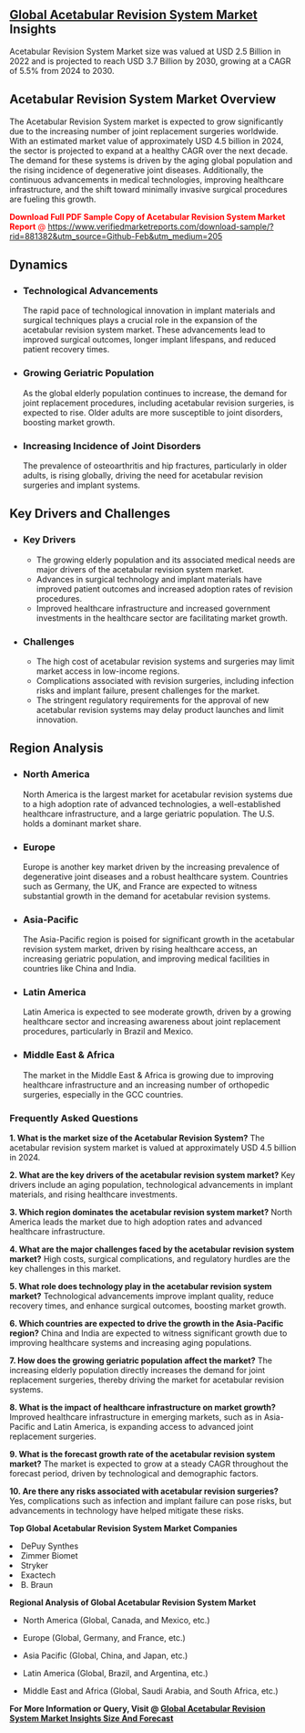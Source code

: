 <h2><a href="https://www.verifiedmarketreports.com/download-sample/?rid=881382&amp;utm_source=Github&amp;utm_medium=205" target="_blank">Global Acetabular Revision System Market</a> Insights</h2><p>Acetabular Revision System Market size was valued at USD 2.5 Billion in 2022 and is projected to reach USD 3.7 Billion by 2030, growing at a CAGR of 5.5% from 2024 to 2030.</p><p> <h2>Acetabular Revision System Market Overview</h2> <p>The Acetabular Revision System market is expected to grow significantly due to the increasing number of joint replacement surgeries worldwide. With an estimated market value of approximately USD 4.5 billion in 2024, the sector is projected to expand at a healthy CAGR over the next decade. The demand for these systems is driven by the aging global population and the rising incidence of degenerative joint diseases. Additionally, the continuous advancements in medical technologies, improving healthcare infrastructure, and the shift toward minimally invasive surgical procedures are fueling this growth.</p> <p><p><span class=""><span style="color: #ff0000;"><strong>Download Full PDF Sample Copy of Acetabular Revision System Market Report</strong> @ </span><a href="https://www.verifiedmarketreports.com/download-sample/?rid=881382&amp;utm_source=Github-Feb&amp;utm_medium=205" target="_blank">https://www.verifiedmarketreports.com/download-sample/?rid=881382&amp;utm_source=Github-Feb&amp;utm_medium=205</a></span></p></p> <h2>Dynamics</h2> <ul> <li><h3>Technological Advancements</h3> The rapid pace of technological innovation in implant materials and surgical techniques plays a crucial role in the expansion of the acetabular revision system market. These advancements lead to improved surgical outcomes, longer implant lifespans, and reduced patient recovery times.</li> <li><h3>Growing Geriatric Population</h3> As the global elderly population continues to increase, the demand for joint replacement procedures, including acetabular revision surgeries, is expected to rise. Older adults are more susceptible to joint disorders, boosting market growth.</li> <li><h3>Increasing Incidence of Joint Disorders</h3> The prevalence of osteoarthritis and hip fractures, particularly in older adults, is rising globally, driving the need for acetabular revision surgeries and implant systems.</li> </ul> <h2>Key Drivers and Challenges</h2> <ul> <li><h3>Key Drivers</h3> <ul> <li>The growing elderly population and its associated medical needs are major drivers of the acetabular revision system market.</li> <li>Advances in surgical technology and implant materials have improved patient outcomes and increased adoption rates of revision procedures.</li> <li>Improved healthcare infrastructure and increased government investments in the healthcare sector are facilitating market growth.</li> </ul> </li> <li><h3>Challenges</h3> <ul> <li>The high cost of acetabular revision systems and surgeries may limit market access in low-income regions.</li> <li>Complications associated with revision surgeries, including infection risks and implant failure, present challenges for the market.</li> <li>The stringent regulatory requirements for the approval of new acetabular revision systems may delay product launches and limit innovation.</li> </ul> </li> </ul> <h2>Region Analysis</h2> <ul> <li><h3>North America</h3> North America is the largest market for acetabular revision systems due to a high adoption rate of advanced technologies, a well-established healthcare infrastructure, and a large geriatric population. The U.S. holds a dominant market share.</li> <li><h3>Europe</h3> Europe is another key market driven by the increasing prevalence of degenerative joint diseases and a robust healthcare system. Countries such as Germany, the UK, and France are expected to witness substantial growth in the demand for acetabular revision systems.</li> <li><h3>Asia-Pacific</h3> The Asia-Pacific region is poised for significant growth in the acetabular revision system market, driven by rising healthcare access, an increasing geriatric population, and improving medical facilities in countries like China and India.</li> <li><h3>Latin America</h3> Latin America is expected to see moderate growth, driven by a growing healthcare sector and increasing awareness about joint replacement procedures, particularly in Brazil and Mexico.</li> <li><h3>Middle East & Africa</h3> The market in the Middle East & Africa is growing due to improving healthcare infrastructure and an increasing number of orthopedic surgeries, especially in the GCC countries.</li> </ul> <h3>Frequently Asked Questions</h3> <p><b>1. What is the market size of the Acetabular Revision System?</b> The acetabular revision system market is valued at approximately USD 4.5 billion in 2024.</p> <p><b>2. What are the key drivers of the acetabular revision system market?</b> Key drivers include an aging population, technological advancements in implant materials, and rising healthcare investments.</p> <p><b>3. Which region dominates the acetabular revision system market?</b> North America leads the market due to high adoption rates and advanced healthcare infrastructure.</p> <p><b>4. What are the major challenges faced by the acetabular revision system market?</b> High costs, surgical complications, and regulatory hurdles are the key challenges in this market.</p> <p><b>5. What role does technology play in the acetabular revision system market?</b> Technological advancements improve implant quality, reduce recovery times, and enhance surgical outcomes, boosting market growth.</p> <p><b>6. Which countries are expected to drive the growth in the Asia-Pacific region?</b> China and India are expected to witness significant growth due to improving healthcare systems and increasing aging populations.</p> <p><b>7. How does the growing geriatric population affect the market?</b> The increasing elderly population directly increases the demand for joint replacement surgeries, thereby driving the market for acetabular revision systems.</p> <p><b>8. What is the impact of healthcare infrastructure on market growth?</b> Improved healthcare infrastructure in emerging markets, such as in Asia-Pacific and Latin America, is expanding access to advanced joint replacement surgeries.</p> <p><b>9. What is the forecast growth rate of the acetabular revision system market?</b> The market is expected to grow at a steady CAGR throughout the forecast period, driven by technological and demographic factors.</p> <p><b>10. Are there any risks associated with acetabular revision surgeries?</b> Yes, complications such as infection and implant failure can pose risks, but advancements in technology have helped mitigate these risks.</p> </p><p><strong>Top Global Acetabular Revision System Market Companies</strong></p><div data-test-id=""><p><li>DePuy Synthes</li><li> Zimmer Biomet</li><li> Stryker</li><li> Exactech</li><li> B. Braun</li></p><div><strong>Regional Analysis of&nbsp;Global Acetabular Revision System Market</strong></div><ul><li dir="ltr"><p dir="ltr">North America&nbsp;(Global, Canada, and Mexico, etc.)</p></li><li dir="ltr"><p dir="ltr">Europe (Global, Germany, and France, etc.)</p></li><li dir="ltr"><p dir="ltr">Asia Pacific&nbsp;(Global, China, and Japan, etc.)</p></li><li dir="ltr"><p dir="ltr">Latin America&nbsp;(Global, Brazil, and Argentina, etc.)</p></li><li dir="ltr">Middle East and Africa&nbsp;(Global, Saudi Arabia, and South Africa, etc.)</li></ul><p><strong>For More Information or Query, Visit @&nbsp;</strong><strong><a href="https://www.verifiedmarketreports.com/product/acetabular-revision-system-market/?utm_source=Github&amp;utm_medium=205" target="_blank">Global Acetabular Revision System Market Insights Size And Forecast</a></strong></p></div>
